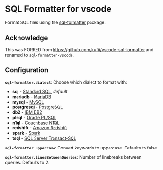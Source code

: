 # SQL Formatter for vscode

Format SQL files using the [sql-formatter](https://www.npmjs.com/package/sql-formatter) package.

## Acknowledge

This was FORKED from <https://github.com/kufii/vscode-sql-formatter> and renamed to `sql-formatter-vscode`.

## Configuration

**`sql-formatter.dialect`**: Choose which dialect to format with:

- **sql** - [Standard SQL][sql], _default_
- **mariadb** - [MariaDB][mariadb]
- **mysql** - [MySQL][mysql]
- **postgresql** - [PostgreSQL][postgresql]
- **db2** - [IBM DB2][db2]
- **plsql** - [Oracle PL/SQL][plsql]
- **n1ql** - [Couchbase N1QL][n1ql]
- **redshift** - [Amazon Redshift][redshift]
- **spark** - [Spark][spark]
- **tsql** - [SQL Server Transact-SQL][tsql]

**`sql-formatter.uppercase`**: Convert keywords to uppercase. Defaults to false.

**`sql-formatter.linesBetweenQueries`**: Number of linebreaks between queries. Defaults to 2.

[sql]: https://en.wikipedia.org/wiki/SQL:2011
[mariadb]: https://mariadb.com/
[mysql]: https://www.mysql.com/
[postgresql]: https://www.postgresql.org/
[db2]: https://www.ibm.com/analytics/us/en/technology/db2/
[plsql]: http://www.oracle.com/technetwork/database/features/plsql/index.html
[n1ql]: http://www.couchbase.com/n1ql
[redshift]: https://docs.aws.amazon.com/redshift/latest/dg/cm_chap_SQLCommandRef.html
[spark]: https://spark.apache.org/docs/latest/api/sql/index.html
[tsql]: https://docs.microsoft.com/en-us/sql/sql-server/
